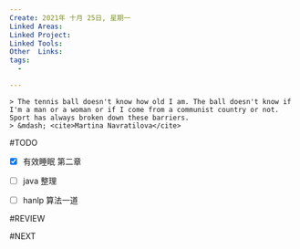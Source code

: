 ```yaml
---
Create: 2021年 十月 25日, 星期一
Linked Areas: 
Linked Project:
Linked Tools: 
Other  Links: 
tags: 
  - 

---
```

```ad-quote
> The tennis ball doesn't know how old I am. The ball doesn't know if I'm a man or a woman or if I come from a communist country or not. Sport has always broken down these barriers.
> &mdash; <cite>Martina Navratilova</cite>
```

#TODO 
- [x] 有效睡眠 第二章
- [ ] java 整理
- [ ] hanlp 算法一道






#REVIEW






#NEXT
